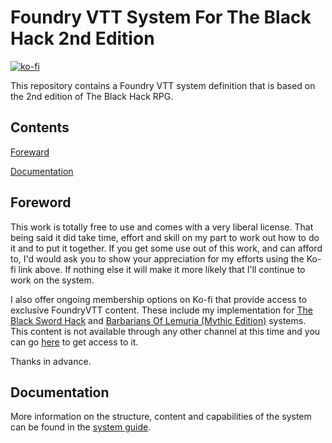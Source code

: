# Foundry VTT System For The Black Hack 2nd Edition

[![ko-fi](https://ko-fi.com/img/githubbutton_sm.svg)](https://ko-fi.com/H2H645D60)

This repository contains a Foundry VTT system definition that is based on the
2nd edition of The Black Hack RPG.

## Contents

[Foreward](#foreword)

[Documentation](#documentation)


## Foreword

This work is totally free to use and comes with a very liberal license. That
being said it did take time, effort and skill on my part to work out how to do
it and to put it together. If you get some use out of this work, and can afford
to, I'd would ask you to show your appreciation for my efforts using the Ko-fi
link above. If nothing else it will make it more likely that I'll continue to
work on the system.

I also offer ongoing membership options on Ko-fi that provide access to exclusive
FoundryVTT content. These include my implementation for
[The Black Sword Hack](https://www.drivethrurpg.com/product/331118/Black-Sword-Hack)
and [Barbarians Of Lemuria (Mythic Edition)](https://www.drivethrurpg.com/product/144526/Barbarians-of-Lemuria-Mythic-Edition)
systems. This content is not available through any other channel at this time
and you can go [here](https://ko-fi.com/peterwood/tiers) to get access to it.

Thanks in advance.

## Documentation

More information on the structure, content and capabilities of the system
can be found in the [system guide](https://peter-wood-1.gitbook.io/the-black-hack-2e-foundryvtt-system-user-manual/).


